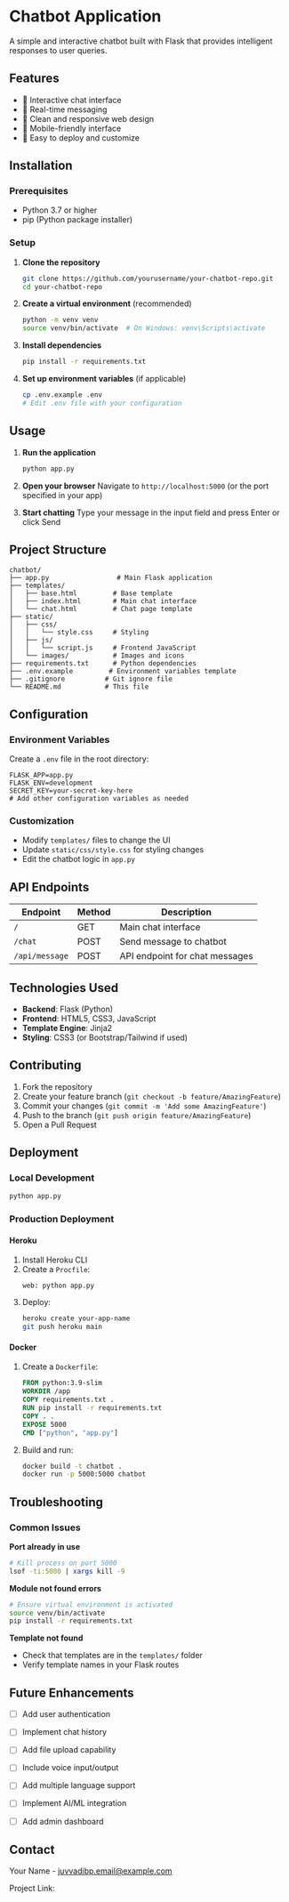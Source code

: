 # Chatbot Application

A simple and interactive chatbot built with Flask that provides intelligent responses to user queries.

## Features

- 🤖 Interactive chat interface
- 💬 Real-time messaging
- 🎨 Clean and responsive web design
- 📱 Mobile-friendly interface
- 🚀 Easy to deploy and customize


## Installation

### Prerequisites
- Python 3.7 or higher
- pip (Python package installer)

### Setup

1. **Clone the repository**
   ```bash
   git clone https://github.com/yourusername/your-chatbot-repo.git
   cd your-chatbot-repo
   ```

2. **Create a virtual environment** (recommended)
   ```bash
   python -m venv venv
   source venv/bin/activate  # On Windows: venv\Scripts\activate
   ```

3. **Install dependencies**
   ```bash
   pip install -r requirements.txt
   ```

4. **Set up environment variables** (if applicable)
   ```bash
   cp .env.example .env
   # Edit .env file with your configuration
   ```

## Usage

1. **Run the application**
   ```bash
   python app.py
   ```

2. **Open your browser**
   Navigate to `http://localhost:5000` (or the port specified in your app)

3. **Start chatting**
   Type your message in the input field and press Enter or click Send

## Project Structure

```
chatbot/
├── app.py                 # Main Flask application
├── templates/
│   ├── base.html         # Base template
│   ├── index.html        # Main chat interface
│   └── chat.html         # Chat page template
├── static/
│   ├── css/
│   │   └── style.css     # Styling
│   ├── js/
│   │   └── script.js     # Frontend JavaScript
│   └── images/           # Images and icons
├── requirements.txt      # Python dependencies
├── .env.example         # Environment variables template
├── .gitignore          # Git ignore file
└── README.md           # This file
```

## Configuration

### Environment Variables
Create a `.env` file in the root directory:

```env
FLASK_APP=app.py
FLASK_ENV=development
SECRET_KEY=your-secret-key-here
# Add other configuration variables as needed
```

### Customization
- Modify `templates/` files to change the UI
- Update `static/css/style.css` for styling changes
- Edit the chatbot logic in `app.py`

## API Endpoints

| Endpoint | Method | Description |
|---------|--------|-------------|
| `/` | GET | Main chat interface |
| `/chat` | POST | Send message to chatbot |
| `/api/message` | POST | API endpoint for chat messages |

## Technologies Used

- **Backend**: Flask (Python)
- **Frontend**: HTML5, CSS3, JavaScript
- **Template Engine**: Jinja2
- **Styling**: CSS3 (or Bootstrap/Tailwind if used)

## Contributing

1. Fork the repository
2. Create your feature branch (`git checkout -b feature/AmazingFeature`)
3. Commit your changes (`git commit -m 'Add some AmazingFeature'`)
4. Push to the branch (`git push origin feature/AmazingFeature`)
5. Open a Pull Request

## Deployment

### Local Development
```bash
python app.py
```

### Production Deployment

#### Heroku
1. Install Heroku CLI
2. Create a `Procfile`:
   ```
   web: python app.py
   ```
3. Deploy:
   ```bash
   heroku create your-app-name
   git push heroku main
   ```

#### Docker
1. Create a `Dockerfile`:
   ```dockerfile
   FROM python:3.9-slim
   WORKDIR /app
   COPY requirements.txt .
   RUN pip install -r requirements.txt
   COPY . .
   EXPOSE 5000
   CMD ["python", "app.py"]
   ```
2. Build and run:
   ```bash
   docker build -t chatbot .
   docker run -p 5000:5000 chatbot
   ```

## Troubleshooting

### Common Issues

**Port already in use**
```bash
# Kill process on port 5000
lsof -ti:5000 | xargs kill -9
```

**Module not found errors**
```bash
# Ensure virtual environment is activated
source venv/bin/activate
pip install -r requirements.txt
```

**Template not found**
- Check that templates are in the `templates/` folder
- Verify template names in your Flask routes

## Future Enhancements

- [ ] Add user authentication
- [ ] Implement chat history
- [ ] Add file upload capability
- [ ] Include voice input/output
- [ ] Add multiple language support
- [ ] Implement AI/ML integration
- [ ] Add admin dashboard


## Contact

Your Name - juvvadibp.email@example.com

Project Link: 
